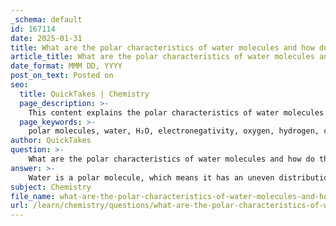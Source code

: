 ```yaml
---
_schema: default
id: 167114
date: 2025-01-31
title: What are the polar characteristics of water molecules and how do they interact with ions?
article_title: What are the polar characteristics of water molecules and how do they interact with ions?
date_format: MMM DD, YYYY
post_on_text: Posted on
seo:
  title: QuickTakes | Chemistry
  page_description: >-
    This content explains the polar characteristics of water molecules and their interactions with ions, detailing how water's polarity enables it to dissolve ionic compounds like sodium chloride, contributing to its role as a universal solvent.
  page_keywords: >-
    polar molecules, water, H₂O, electronegativity, oxygen, hydrogen, charges, hydrogen bonds, ionic compounds, sodium chloride, NaCl, dissociation of ions, solvent properties, universal solvent, solvate, dispersion, surface tension, specific heat capacity, biological processes, chemical processes
author: QuickTakes
question: >-
    What are the polar characteristics of water molecules and how do they interact with ions?
answer: >-
    Water is a polar molecule, which means it has an uneven distribution of electrical charge. This polarity arises from the differences in electronegativity between the oxygen and hydrogen atoms in the water molecule (H₂O). The oxygen atom is more electronegative than the hydrogen atoms, resulting in a partial negative charge on the oxygen and partial positive charges on the hydrogen atoms. This characteristic allows water to form hydrogen bonds with other polar molecules and ions.\n\n### Interaction with Ions\n\nWhen ionic compounds, such as sodium chloride (NaCl), are introduced to water, the polar nature of water facilitates the dissolution of these compounds. The interaction occurs as follows:\n\n1. **Dissociation of Ions**: In solid NaCl, sodium (Na⁺) and chloride (Cl⁻) ions are held together by strong ionic bonds. When NaCl is added to water, the polar water molecules interact with the ions.\n   \n2. **Surrounding Ions**: The positive sodium ions are surrounded by water molecules with their negatively charged oxygen atoms facing the sodium ions. Conversely, the negative chloride ions are surrounded by water molecules with their positively charged hydrogen atoms facing the chloride ions.\n\n3. **Separation and Dispersion**: This interaction effectively separates the Na⁺ and Cl⁻ ions from each other, allowing them to disperse throughout the solution. The ability of water to solvate these ions is a key reason why it is often referred to as the "universal solvent."\n\n### Summary of Polar Characteristics\n\n- **Polarity**: Water molecules have a partial negative charge on the oxygen atom and partial positive charges on the hydrogen atoms.\n- **Hydrogen Bonding**: The polarity allows water to form hydrogen bonds, contributing to its unique properties such as high surface tension and specific heat capacity.\n- **Solvent Properties**: Water is an excellent solvent for ionic and polar substances due to its ability to interact with and stabilize ions and polar molecules.\n\nIn conclusion, the polar characteristics of water molecules enable them to effectively interact with ions, facilitating the dissolution of ionic compounds and contributing to water's role as a vital solvent in biological and chemical processes.
subject: Chemistry
file_name: what-are-the-polar-characteristics-of-water-molecules-and-how-do-they-interact-with-ions.md
url: /learn/chemistry/questions/what-are-the-polar-characteristics-of-water-molecules-and-how-do-they-interact-with-ions
---
```


&nbsp;
